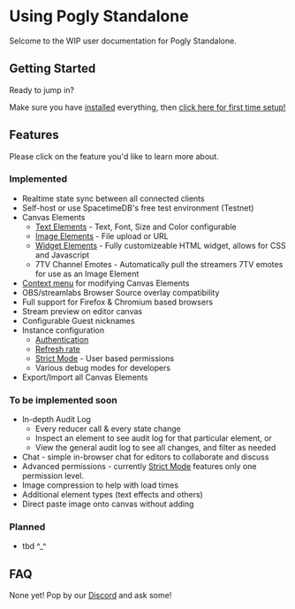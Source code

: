 # Using Pogly Standalone

Selcome to the WIP user documentation for Pogly Standalone.

## Getting Started

Ready to jump in?

Make sure you have [installed](../install.md) everything, then [click here for first time setup!](./firstTimeSetup.md)

## Features

Please click on the feature you'd like to learn more about.

### Implemented

- Realtime state sync between all connected clients
- Self-host or use SpacetimeDB's free test environment (Testnet)
- Canvas Elements
  - [Text Elements](./textElement.md) - Text, Font, Size and Color configurable
  - [Image Elements](./imageElement.md) - File upload or URL
  - [Widget Elements](./widgetElement.md) - Fully customizeable HTML widget, allows for CSS and Javascript
  - 7TV Channel Emotes - Automatically pull the streamers 7TV emotes for use as an Image Element
- [Context menu](./contextMenu.md) for modifying Canvas Elements
- OBS/streamlabs Browser Source overlay compatibility
- Full support for Firefox & Chromium based browsers
- Stream preview on editor canvas
- Configurable Guest nicknames
- Instance configuration
  - [Authentication](./authentication.md)
  - [Refresh rate](./refreshRate.md)
  - [Strict Mode](./strictMode.md) - User based permissions
  - Various debug modes for developers
- Export/Import all Canvas Elements

### To be implemented soon

- In-depth Audit Log
  - Every reducer call & every state change
  - Inspect an element to see audit log for that particular element, or
  - View the general audit log to see all changes, and filter as needed
- Chat - simple in-browser chat for editors to collaborate and discuss
- Advanced permissions - currently [Strict Mode](./strictMode.md) features only one permission level.
- Image compression to help with load times
- Additional element types (text effects and others)
- Direct paste image onto canvas without adding

### Planned

- tbd ^\_^

## FAQ

None yet! Pop by our [Discord](https://discord.gg/uPQsBaVdB7) and ask some!

